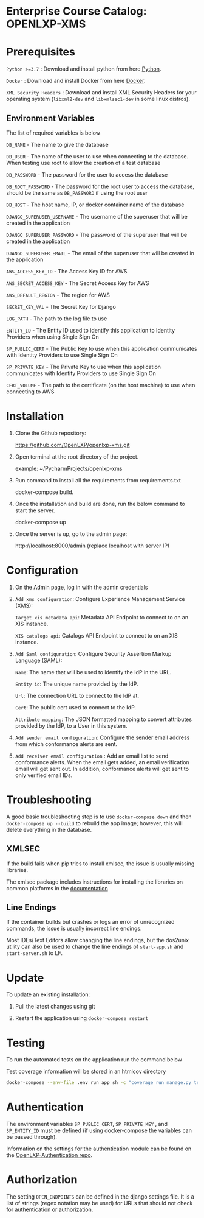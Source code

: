 # Enterprise Course Catalog: OPENLXP-XMS


# Prerequisites
`Python >=3.7` : Download and install python from here [Python](https://www.python.org/downloads/).

`Docker` : Download and install Docker from here [Docker](https://www.docker.com/products/docker-desktop).

`XML Security Headers` : Download and install XML Security Headers for your operating system (`libxml2-dev` and `libxmlsec1-dev` in some linux distros).


## Environment Variables

The list of required variables is below

`DB_NAME` - The name to give the database

`DB_USER` - The name of the user to use when connecting to the database.
When testing use root to allow the creation of a test database

`DB_PASSWORD` - The password for the user to access the database

`DB_ROOT_PASSWORD` - The password for the root user to access the database, should be the same as `DB_PASSWORD` if using the root user

`DB_HOST` - The host name, IP, or docker container name of the database

`DJANGO_SUPERUSER_USERNAME` - The username of the superuser that will be created in the application

`DJANGO_SUPERUSER_PASSWORD` - The password of the superuser that will be created in the application

`DJANGO_SUPERUSER_EMAIL` - The email of the superuser that will be created in the application

`AWS_ACCESS_KEY_ID` - The Access Key ID for AWS

`AWS_SECRET_ACCESS_KEY` - The Secret Access Key for AWS

`AWS_DEFAULT_REGION` - The region for AWS

`SECRET_KEY_VAL` - The Secret Key for Django

`LOG_PATH` - The path to the log file to use

`ENTITY_ID` - The Entity ID used to identify this application to Identity Providers when using Single Sign On 

`SP_PUBLIC_CERT` - The Public Key to use when this application communicates with Identity Providers to use Single Sign On

`SP_PRIVATE_KEY` - The Private Key to use when this application communicates with Identity Providers to use Single Sign On

`CERT_VOLUME` - The path to the certificate (on the host machine) to use when connecting to AWS


# Installation

1. Clone the Github repository:

    https://github.com/OpenLXP/openlxp-xms.git

2. Open terminal at the root directory of the project.
    
    example: ~/PycharmProjects/openlxp-xms 

3. Run command to install all the requirements from requirements.txt 
    
    docker-compose build.

4. Once the installation and build are done, run the below command to start the server.
    
    docker-compose up

5. Once the server is up, go to the admin page:
    
    http://localhost:8000/admin (replace localhost with server IP)


# Configuration

1. On the Admin page, log in with the admin credentials 


2. `Add xms configuration`: Configure Experience Management Service (XMS):

    `Target xis metadata api`: Metadata API Endpoint to connect to on an XIS instance.

    `XIS catalogs api`: Catalogs API Endpoint to connect to on an XIS instance.


3. `Add Saml configuration`: Configure Security Assertion Markup Language (SAML):
    
    `Name`: The name that will be used to identify the IdP in the URL.

    `Entity id`: The unique name provided by the IdP.

    `Url`: The connection URL to connect to the IdP at.

    `Cert`: The public cert used to connect to the IdP.

    `Attribute mapping`: The JSON formatted mapping to convert attributes provided by the IdP, to a User in this system.


4. `Add sender email configuration`: Configure the sender email address from which conformance alerts are sent.


5. `Add receiver email configuration` : 
Add an email list to send conformance alerts. When the email gets added, an email verification email will get sent out. In addition, conformance alerts will get sent to only verified email IDs.


# Troubleshooting

A good basic troubleshooting step is to use `docker-compose down` and then `docker-compose up --build` to rebuild the app image; however, this will delete everything in the database.

## XMLSEC

If the build fails when pip tries to install xmlsec, the issue is usually missing libraries.

The xmlsec package includes instructions for installing the libraries on common platforms in the [documentation](https://github.com/mehcode/python-xmlsec/blob/master/README.rst#install)

## Line Endings

If the container builds but crashes or logs an error of unrecognized commands, the issue is usually incorrect line endings.

Most IDEs/Text Editors allow changing the line endings, but the dos2unix utility can also be used to change the line endings of `start-app.sh` and `start-server.sh` to LF.


# Update

To update an existing installation: 

1. Pull the latest changes using git

2. Restart the application using `docker-compose restart`

# Testing

To run the automated tests on the application run the command below

Test coverage information will be stored in an htmlcov directory

```bash
docker-compose --env-file .env run app sh -c "coverage run manage.py test && coverage html && flake8"
```

# Authentication

The environment variables `SP_PUBLIC_CERT`, `SP_PRIVATE_KEY` , and `SP_ENTITY_ID` must be defined (if using docker-compose the variables can be passed through).

Information on the settings for the authentication module can be found on the [OpenLXP-Authentication repo](https://github.com/OpenLXP/openlxp-authentication).


# Authorization

The setting `OPEN_ENDPOINTS` can be defined in the django settings file.
It is a list of strings (regex notation may be used) for URLs that should not check for authentication or authorization.